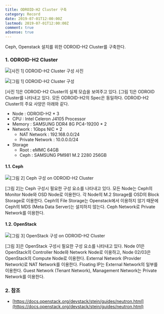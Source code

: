 ```yaml
---
title: ODROID-H2 Cluster 구축
category: Record
date: 2019-07-01T12:00:00Z
lastmod: 2019-07-01T12:00:00Z
comment: true
adsense: true
---
```


Ceph, Openstack 설치를 위한 ODROID-H2 Cluster를 구축한다.

### 1. ODROID-H2 Cluster

![[사진 1] ODROID-H2 Cluster 구성 사진]({{site.baseurl}}/images/record/ODROID-H2_Cluster_Build/Cluster_Photo.PNG)

![[그림 1] ODROID-H2 Cluster 구성]({{site.baseurl}}/images/record/ODROID-H2_Cluster_Build/Cluster.PNG)

[사진 1]은 ODROID-H2 Cluster의 실제 모습을 보여주고 있다. [그림 1]은 ODROID Cluster를 나타내고 있다. 모든 ODROID-H2의 Spec은 동일하다. ODROID-H2 Cluster의 주요 사양은 아래와 같다.

* Node : ODROID-H2 * 3
* CPU : Intel Celeron J4105 Processor
* Memory : SAMSUNG DDR4 8G PC4-19200 * 2
* Network : 1Gbps NIC * 2
  * NAT Network : 192.168.0.0/24
  * Private Network : 10.0.0.0/24
* Storage
  * Root : eMMC 64GB
  * Ceph : SAMSUNG PM981 M.2 2280 256GB

#### 1.1. Ceph

![[그림 2] Ceph 구성 on ODROID-H2 Cluster]({{site.baseurl}}/images/record/ODROID-H2_Cluster_Build/Ceph.PNG)

[그림 2]는 Ceph 구성시 필요한 구성 요소를 나타내고 있다. 모든 Node는 Ceph의 Monitor Node와 OSD Node로 이용한다. 각 Node의 M.2 Storage를 OSD의 Block Storage로 이용한다. Ceph의 File Storage는 Openstack에서 이용하지 않기 때문에 Ceph의 MDS (Meta Data Server)는 설치하지 않는다. Ceph Network로 Private Network를 이용한다.

#### 1.2. OpenStack

![[그림 3] OpenStack 구성 on ODROID-H2 Cluster]({{site.baseurl}}/images/record/ODROID-H2_Cluster_Build/OpenStack.PNG)

[그림 3]은 OpenStack 구성시 필요한 구성 요소를 나타내고 있다. Node 01은 OpenStack의 Controller Node와 Network Node로 이용하고, Node 02/03은 OpenStack의 Compute Node로 이용한다. External Network (Provider Network)로 NAT Network를 이용한다. Floating IP는 External Network의 일부를 이용한다. Guest Network (Tenant Network), Management Network는 Private Network를 이용한다.

### 2. 참조

* [https://docs.openstack.org/devstack/stein/guides/neutron.html](https://docs.openstack.org/devstack/stein/guides/neutron.html)